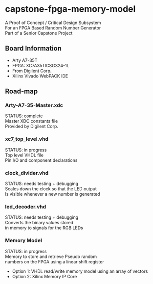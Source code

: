 # capstone-fpga-memory-model

A Proof of Concept / Critical Design Subsystem <br />
For an FPGA Based Random Number Generator <br />
Part of a Senior Capstone Project

## Board Information
* Arty A7-35T
* FPGA: XC7A35TICSG324-1L
* From Digilent Corp.
* Xilinx Vivado WebPACK IDE

## Road-map

### Arty-A7-35-Master.xdc
STATUS: complete <br />
Master XDC constants file <br />
Provided by Digilent Corp. 

### xc7_top_level.vhd
STATUS: in progress <br />
Top level VHDL file <br />
Pin I/O and component declarations

### clock_divider.vhd
STATUS: needs testing + debugging <br />
Scales down the clock so that the LED output <br />
Is visible whenever a new number is generated


### led_decoder.vhd
STATUS: needs testing + debugging <br />
Converts the binary values stored <br />
in memory to signals for the RGB LEDs

### Memory Model
STATUS: in progress <br />
Memory to store and retrieve Pseudo random <br />
numbers on the FPGA using a linear shift register <br />
* Option 1: VHDL read/write memory model using an array of vectors
* Option 2: Xilinx Memory IP Core





